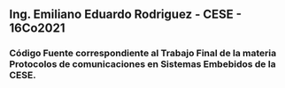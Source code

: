 ## Ing. Emiliano Eduardo Rodriguez - CESE - 16Co2021
### Código Fuente correspondiente al Trabajo Final de la materia Protocolos de comunicaciones en Sistemas Embebidos de la CESE.
